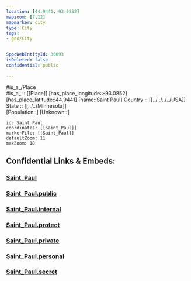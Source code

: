 ```yaml
---
location: [44.9441,-93.0852] 
mapzoom: [7,12] 
mapmarker: city 
type: City
tags:
- geo/City


SpocWebEntityId: 36093
isDeleted: false
confidential: public

---
```

#is_a_/Place  
#is_a_ :: [[Place]] 
[has_place_longitude::-93.0852] 
[has_place_latitude::44.9441] 
[name::Saint Paul] 
Country :: [[../../../../USA]]  
State :: [[../../Minnesota]]  
[Population::] 
[Unknown::] 


```leaflet
id: Saint Paul
coordinates: [[Saint_Paul]] 
markerFile: [[Saint_Paul]] 
defaultZoom: 11 
maxZoom: 18
```


## Confidential Links & Embeds: 

### [Saint_Paul](/_Standards/Earth/Continent/America~North/USA/USA~Central/Minnesota/counties~Minnesota/Ramsey,County/cities~Ramsey/Saint_Paul.md) 

### [Saint_Paul.public](/_public/Earth/Continent/America~North/USA/USA~Central/Minnesota/counties~Minnesota/Ramsey,County/cities~Ramsey/Saint_Paul.public.md) 

### [Saint_Paul.internal](/_internal/Earth/Continent/America~North/USA/USA~Central/Minnesota/counties~Minnesota/Ramsey,County/cities~Ramsey/Saint_Paul.internal.md) 

### [Saint_Paul.protect](/_protect/Earth/Continent/America~North/USA/USA~Central/Minnesota/counties~Minnesota/Ramsey,County/cities~Ramsey/Saint_Paul.protect.md) 

### [Saint_Paul.private](/_private/Earth/Continent/America~North/USA/USA~Central/Minnesota/counties~Minnesota/Ramsey,County/cities~Ramsey/Saint_Paul.private.md) 

### [Saint_Paul.personal](/_personal/Earth/Continent/America~North/USA/USA~Central/Minnesota/counties~Minnesota/Ramsey,County/cities~Ramsey/Saint_Paul.personal.md) 

### [Saint_Paul.secret](/_secret/Earth/Continent/America~North/USA/USA~Central/Minnesota/counties~Minnesota/Ramsey,County/cities~Ramsey/Saint_Paul.secret.md)

